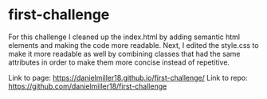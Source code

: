 # first-challenge

For this challenge I cleaned up the index.html by adding semantic html elements and making the code more readable. Next, I edited the style.css to make it more readable as well by combining classes that had the same attributes in order to make them more concise instead of repetitive.

Link to page: https://danielmiller18.github.io/first-challenge/
Link to repo: https://github.com/danielmiller18/first-challenge
